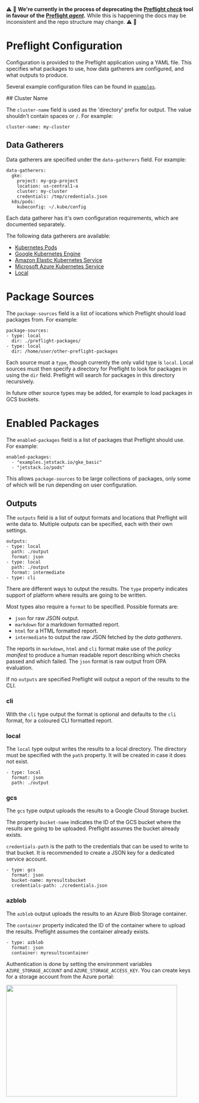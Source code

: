 :warning: :construction:
**We're currently in the process of deprecating the**
**[Preflight _check_](#check) tool in favour of the**
**[Preflight _agent_](#agent).**
While this is happening the docs may be inconsistent and the repo structure may
change.
:warning: :construction:

# Preflight Configuration

Configuration is provided to the Preflight application using a YAML file.
This specifies what packages to use, how data gatherers are configured,
and what outputs to produce.

Several example configuration files can be found in [`examples`](./examples).

## Cluster Name

The `cluster-name` field is used as the 'directory' prefix for output.
The value shouldn't contain spaces or `/`.
For example:

```
cluster-name: my-cluster
```

## Data Gatherers

Data gatherers are specified under the `data-gatherers` field.
For example:

```
data-gatherers:
  gke:
    project: my-gcp-project
    location: us-central1-a
    cluster: my-cluster
    credentials: /tmp/credentials.json
  k8s/pods:
    kubeconfig: ~/.kube/config
```

Each data gatherer has it's own configuration requirements,
which are documented separately.

The following data gatherers are available:

- [Kubernetes Pods](docs/datagatherers/k8s_pods.md)
- [Google Kubernetes Engine](docs/datagatherers/gke.md)
- [Amazon Elastic Kubernetes Service](docs/datagatherers/eks.md)
- [Microsoft Azure Kubernetes Service](docs/datagatherers/aks.md)
- [Local](docs/datagatheres/local.md)

# Package Sources

The `package-sources` field is a list of locations
which Preflight should load packages from.
For example:

```
package-sources:
- type: local
  dir: ./preflight-packages/
- type: local
  dir: /home/user/other-preflight-packages
```

Each source must a `type`, though currently the only valid type is `local`.
Local sources must then specify a directory
for Preflight to look for packages in using the `dir` field.
Preflight will search for packages in this directory recursively.

In future other source types may be added,
for example to load packages in GCS buckets.

# Enabled Packages

The `enabled-packages` field is a list of packages that Preflight should use.
For example:

```
enabled-packages:
  - "examples.jetstack.io/gke_basic"
  - "jetstack.io/pods"
```

This allows `package-sources` to be large collections of packages,
only some of which will be run depending on user configuration.

## Outputs

The `outputs` field is a list of output formats and locations that Preflight
will write data to. Multiple outputs can be specified,
each with their own settings.

```
outputs:
- type: local
  path: ./output
  format: json
- type: local
  path: ./output
  format: intermediate
- type: cli
```

There are different ways to output the results.
The `type` property indicates support of platform where results are going to be written.

Most types also require a `format` to be specified.
Possible formats are:
- `json` for raw JSON output.
- `markdown` for a markdown formatted report.
- `html` for a HTML formatted report.
- `intermediate` to output the raw JSON fetched by the *data gatherers*.

The reports in `markdown`, `html` and `cli` format make use of the
*policy manifest* to produce a human readable report describing
 which checks passed and which failed.
The `json` format is raw output from OPA evaluation.

If no `outputs` are specified Preflight will output a report
of the results to the CLI.

### cli

With the `cli` type output the format is optional
and defaults to the `cli` format, for a coloured CLI formatted report.

### local

The `local` type output writes the results to a local directory.
The directory must be specified with the `path` property.
It will be created in case it does not exist.

```
- type: local
  format: json
  path: ./output
```

### gcs

The `gcs` type output uploads the results to a Google Cloud Storage bucket.

The property `bucket-name` indicates the ID of the GCS bucket where the results are going to be uploaded.
Preflight assumes the bucket already exists.

`credentials-path` is the path to the credentials that can be used to write to that bucket.
It is recommended to create a JSON key for a dedicated service account.

```
- type: gcs
  format: json
  bucket-name: myresultsbucket
  credentials-path: ./credentials.json
```

### azblob

The `azblob` output uploads the results to an Azure Blob Storage container.

The `container` property indicated the ID of the container where to upload the results.
Preflight assumes the container already exists.

```
- type: azblob
  format: json
  container: myresultscontainer
```

Authentication is done by setting the environment variables `AZURE_STORAGE_ACCOUNT` and `AZURE_STORAGE_ACCESS_KEY`. You can create keys for a storage account from the Azure portal:

<img align="center" width="460" height="300" src="./images/azblob_keys.png">
